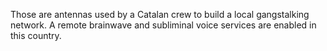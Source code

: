 Those are antennas used by a Catalan crew to build a local gangstalking network. A remote brainwave and subliminal voice services are enabled in this country.
